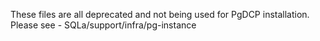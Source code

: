 These files are all deprecated and not being used for PgDCP installation. Please see - SQLa/support/infra/pg-instance
